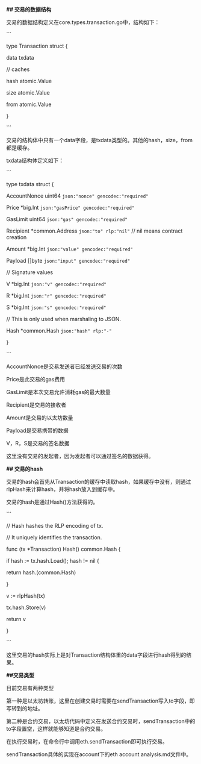**## 交易的数据结构**

交易的数据结构定义在core.types.transaction.go中，结构如下：

\```

type Transaction struct {

data txdata

// caches

hash atomic.Value

size atomic.Value

from atomic.Value

}

\```

交易的结构体中只有一个data字段，是txdata类型的。其他的hash，size，from都是缓存。

txdata结构体定义如下：

\```

type txdata struct {

AccountNonce uint64 `json:"nonce" gencodec:"required"`

Price *big.Int `json:"gasPrice" gencodec:"required"`

GasLimit uint64 `json:"gas" gencodec:"required"`

Recipient *common.Address `json:"to" rlp:"nil"` // nil means contract creation

Amount *big.Int `json:"value" gencodec:"required"`

Payload []byte `json:"input" gencodec:"required"`

// Signature values

V *big.Int `json:"v" gencodec:"required"`

R *big.Int `json:"r" gencodec:"required"`

S *big.Int `json:"s" gencodec:"required"`

// This is only used when marshaling to JSON.

Hash *common.Hash `json:"hash" rlp:"-"`

}

\```

AccountNonce是交易发送者已经发送交易的次数

Price是此交易的gas费用

GasLimit是本次交易允许消耗gas的最大数量

Recipient是交易的接收者

Amount是交易的以太坊数量

Payload是交易携带的数据

V，R，S是交易的签名数据

这里没有交易的发起者，因为发起者可以通过签名的数据获得。

**## 交易的hash**

交易的hash会首先从Transaction的缓存中读取hash，如果缓存中没有，则通过rlpHash来计算hash，并将hash放入到缓存中。

交易的hash是通过Hash()方法获得的。

\```

// Hash hashes the RLP encoding of tx.

// It uniquely identifies the transaction.

func (tx *Transaction) Hash() common.Hash {

if hash := tx.hash.Load(); hash != nil {

return hash.(common.Hash)

}

v := rlpHash(tx)

tx.hash.Store(v)

return v

}

\```

这里交易的hash实际上是对Transaction结构体重的data字段进行hash得到的结果。

**##交易类型**

目前交易有两种类型

第一种是以太坊转账，这里在创建交易时需要在sendTransaction写入to字段，即写转到的地址。

第二种是合约交易，以太坊代码中定义在发送合约交易时，sendTransaction中的to字段置空，这样就能够知道是合约交易。

在执行交易时，在命令行中调用eth.sendTransaction即可执行交易。

sendTransaction具体的实现在account下的eth account analysis.md文件中。